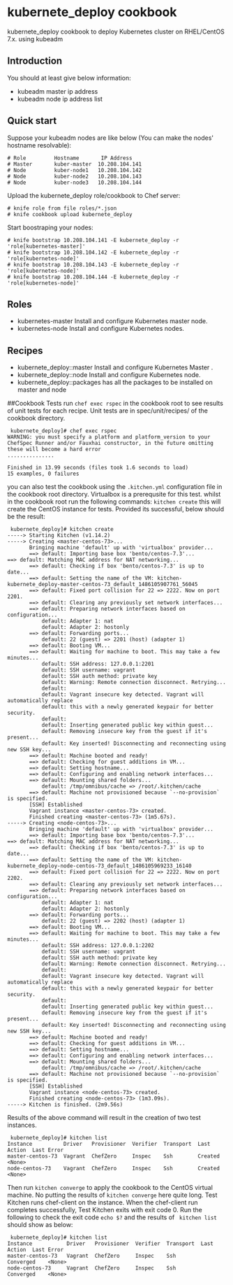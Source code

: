 # kubernete_deploy cookbook

kubernete_deploy cookbook to deploy Kubernetes cluster on RHEL/CentOS 7.x. using kubeadm

## Introduction

You should at least give below information:

* kubeadm master ip address
* kubeadm node ip address list


## Quick start

Suppose your kubeadm nodes are like below (You can make the nodes' hostname resolvable):

```
# Role         Hostname       IP Address 
# Master       kuber-master  10.208.104.141 
# Node         kuber-node1   10.208.104.142 
# Node         kuber-node2   10.208.104.143 
# Node         kuber-node3   10.208.104.144 
```
Upload the kubernete_deploy role/cookbook to Chef server:

```
# knife role from file roles/*.json
# knife cookbook upload kubernete_deploy
```

Start boostraping your nodes:

```
# knife bootstrap 10.208.104.141 -E kubernete_deploy -r 'role[kubernetes-master]'
# knife bootstrap 10.208.104.142 -E kubernete_deploy -r 'role[kubernetes-node]'
# knife bootstrap 10.208.104.143 -E kubernete_deploy -r 'role[kubernetes-node]'
# knife bootstrap 10.208.104.144 -E kubernete_deploy -r 'role[kubernetes-node]'
```

## Roles
* kubernetes-master Install and configure Kubernetes master node.
* kubernetes-node Install and configure Kubernetes nodes.

## Recipes
* kubernete_deploy::master  Install and configure Kubernetes Master .
* kubernete_deploy::node  Install and configure Kubernetes node.
* kubernete_deploy::packages  has all the packages to be installed on master and node

##Cookbook Tests
run `chef exec rspec` in the cookbook root to see results of unit tests for each recipe. Unit tests are in spec/unit/recipes/ of the cookbook directory.

```
 kubernete_deploy]# chef exec rspec 
WARNING: you must specify a platform and platform_version to your ChefSpec Runner and/or Fauxhai constructor, in the future omitting these will become a hard error
...............

Finished in 13.99 seconds (files took 1.6 seconds to load)
15 examples, 0 failures

```

you can also test the cookbook using the `.kitchen.yml` configuration file in the cookbook root directory. Virtualbox is a prerequsite for this test.
whilst in the cookbook root run the following commands:
`kitchen create` this will create the CentOS instance for tests. Provided its successful, below should be the result:
```
 kubernete_deploy]# kitchen create
-----> Starting Kitchen (v1.14.2)
-----> Creating <master-centos-73>...
       Bringing machine 'default' up with 'virtualbox' provider...
       ==> default: Importing base box 'bento/centos-7.3'...
==> default: Matching MAC address for NAT networking...
       ==> default: Checking if box 'bento/centos-7.3' is up to date...
       ==> default: Setting the name of the VM: kitchen-kubernete_deploy-master-centos-73_default_1486105907761_56045
       ==> default: Fixed port collision for 22 => 2222. Now on port 2201.
       ==> default: Clearing any previously set network interfaces...
       ==> default: Preparing network interfaces based on configuration...
           default: Adapter 1: nat
           default: Adapter 2: hostonly
       ==> default: Forwarding ports...
           default: 22 (guest) => 2201 (host) (adapter 1)
       ==> default: Booting VM...
       ==> default: Waiting for machine to boot. This may take a few minutes...
           default: SSH address: 127.0.0.1:2201
           default: SSH username: vagrant
           default: SSH auth method: private key
           default: Warning: Remote connection disconnect. Retrying...
           default: 
           default: Vagrant insecure key detected. Vagrant will automatically replace
           default: this with a newly generated keypair for better security.
           default: 
           default: Inserting generated public key within guest...
           default: Removing insecure key from the guest if it's present...
           default: Key inserted! Disconnecting and reconnecting using new SSH key...
       ==> default: Machine booted and ready!
       ==> default: Checking for guest additions in VM...
       ==> default: Setting hostname...
       ==> default: Configuring and enabling network interfaces...
       ==> default: Mounting shared folders...
           default: /tmp/omnibus/cache => /root/.kitchen/cache
       ==> default: Machine not provisioned because `--no-provision` is specified.
       [SSH] Established
       Vagrant instance <master-centos-73> created.
       Finished creating <master-centos-73> (1m5.67s).
-----> Creating <node-centos-73>...
       Bringing machine 'default' up with 'virtualbox' provider...
       ==> default: Importing base box 'bento/centos-7.3'...
==> default: Matching MAC address for NAT networking...
       ==> default: Checking if box 'bento/centos-7.3' is up to date...
       ==> default: Setting the name of the VM: kitchen-kubernete_deploy-node-centos-73_default_1486105969233_16140
       ==> default: Fixed port collision for 22 => 2222. Now on port 2202.
       ==> default: Clearing any previously set network interfaces...
       ==> default: Preparing network interfaces based on configuration...
           default: Adapter 1: nat
           default: Adapter 2: hostonly
       ==> default: Forwarding ports...
           default: 22 (guest) => 2202 (host) (adapter 1)
       ==> default: Booting VM...
       ==> default: Waiting for machine to boot. This may take a few minutes...
           default: SSH address: 127.0.0.1:2202
           default: SSH username: vagrant
           default: SSH auth method: private key
           default: Warning: Remote connection disconnect. Retrying...
           default: 
           default: Vagrant insecure key detected. Vagrant will automatically replace
           default: this with a newly generated keypair for better security.
           default: 
           default: Inserting generated public key within guest...
           default: Removing insecure key from the guest if it's present...
           default: Key inserted! Disconnecting and reconnecting using new SSH key...
       ==> default: Machine booted and ready!
       ==> default: Checking for guest additions in VM...
       ==> default: Setting hostname...
       ==> default: Configuring and enabling network interfaces...
       ==> default: Mounting shared folders...
           default: /tmp/omnibus/cache => /root/.kitchen/cache
       ==> default: Machine not provisioned because `--no-provision` is specified.
       [SSH] Established
       Vagrant instance <node-centos-73> created.
       Finished creating <node-centos-73> (1m3.09s).
-----> Kitchen is finished. (2m9.56s)
```

Results of the above command will result in the creation of two test instances.

```
 kubernete_deploy]# kitchen list
Instance          Driver   Provisioner  Verifier  Transport  Last Action  Last Error
master-centos-73  Vagrant  ChefZero     Inspec    Ssh        Created      <None>
node-centos-73    Vagrant  ChefZero     Inspec    Ssh        Created      <None>
```
Then run `kitchen converge` to apply the cookbook to the CentOS virtual machine. No putting the results of `kitchen converge` here quite long.
Test Kitchen runs chef-client on the instance. When the chef-client run completes successfully, Test Kitchen exits with exit code 0.
Run the following to check the exit code `echo $?` and the results of ` kitchen list` should show as below:
```
 kubernete_deploy]# kitchen list
Instance           Driver   Provisioner  Verifier  Transport  Last Action  Last Error
master-centos-73   Vagrant  ChefZero     Inspec    Ssh        Converged    <None>
node-centos-73     Vagrant  ChefZero     Inspec    Ssh        Converged    <None>
```




